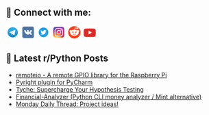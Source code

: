 ## 🔎 Connect with me:
[<img src="https://github.com/bullbesh/bullbesh/blob/main/images/Telegram.png" width="32" height="32" />](https://t.me/bullbesh)
[<img src="https://github.com/bullbesh/bullbesh/blob/main/images/VK.png" width="32" height="32" />](https://vk.com/bullbesh)
[<img src="https://github.com/bullbesh/bullbesh/blob/main/images/Twitter.png" width="32" height="32" />](https://twitter.com/bullbesh1)
[<img src="https://github.com/bullbesh/bullbesh/blob/main/images/Instagram.png" width="32" height="32" />](https://www.instagram.com/bullbesh)
[<img src="https://github.com/bullbesh/bullbesh/blob/main/images/Reddit.png" width="32" height="32" />](https://www.reddit.com/user/bullbesh)
[<img src="https://github.com/bullbesh/bullbesh/blob/main/images/YouTube.png" width="32" height="32" />](https://www.youtube.com/channel/UCtfjRs6uzgq5mfm8S06WTcg)

## 📕 Latest r/Python Posts
<!-- BLOG-POST-LIST:START -->
- [remoteio - A remote GPIO library for the Raspberry Pi](https://www.reddit.com/r/Python/comments/1b0cxwc/remoteio_a_remote_gpio_library_for_the_raspberry/)
- [Pyright plugin for PyCharm](https://www.reddit.com/r/Python/comments/1b0b0cb/pyright_plugin_for_pycharm/)
- [Tyche: Supercharge Your Hypothesis Testing](https://www.reddit.com/r/Python/comments/1b07iod/tyche_supercharge_your_hypothesis_testing/)
- [Financial-Analyzer &lpar;Python CLI money analyzer / Mint alternative&rpar;](https://www.reddit.com/r/Python/comments/1b04vdj/financialanalyzer_python_cli_money_analyzer_mint/)
- [Monday Daily Thread: Project ideas!](https://www.reddit.com/r/Python/comments/1b0388v/monday_daily_thread_project_ideas/)
<!-- BLOG-POST-LIST:END -->
